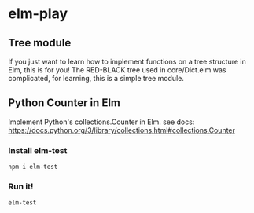 # elm-play

## Tree module
If you just want to learn how to implement functions on a tree structure in Elm, this is for you!
The RED-BLACK tree used in core/Dict.elm was complicated, for learning, this is a simple tree module.

## Python Counter in Elm
Implement Python's collections.Counter in Elm.
see docs: https://docs.python.org/3/library/collections.html#collections.Counter 

### Install elm-test
```shell
npm i elm-test
```

### Run it!
```shell
elm-test
```

